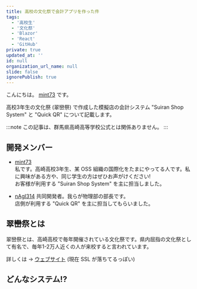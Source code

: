 ```yaml
---
title: 高校の文化祭で会計アプリを作った件
tags:
  - '高校生'
  - '文化祭'
  - 'Blazor'
  - 'React'
  - 'GitHub'
private: true
updated_at: ''
id: null
organization_url_name: null
slide: false
ignorePublish: true
---
```


こんにちは。 [mint73](https://github.com/mint73) です。

高校3年生の文化祭 (翠巒祭) で作成した模擬店の会計システム "Suiran Shop System" と "Quick QR" について記載します。

:::note
この記事は、群馬県高崎高等学校公式とは関係ありません。
:::

## 開発メンバー
- [mint73](https://github.com/mint73)  
私です。高崎高校3年生、某 OSS 組織の国際化をたまにやってる人です。私に興味がある方や、同じ学生の方はぜひお声がけください!  
お客様が利用する "Suiran Shop System" を主に担当しました。

- [nAgI314](https://github.com/nAgI314)
共同開発者。我らが物理部の部長です。  
店側が利用する "Quick QR" を主に担当してもらいました。

## 翠巒祭とは
翠巒祭とは、高崎高校で毎年開催されている文化祭です。県内屈指の文化祭として有名で、毎年1-2万人近くの人が来校すると言われています。

詳しくは -> [ウェブサイト](https://suiranfes.blue) (現在 SSL が落ちてるっぽい)

## どんなシステム!?
<!-- 追記 -->
